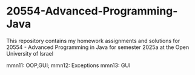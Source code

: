 # 20554-Advanced-Programming-Java
This repository contains my homework assignments and solutions for 20554 - Advanced Programming in Java for semester 2025a at the Open University of Israel

mmn11: OOP,GUI;
mmn12: Exceptions
mmn13: GUI
